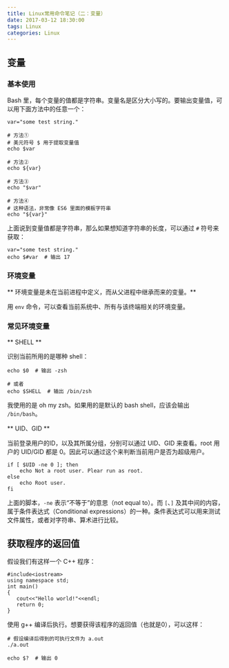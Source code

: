 ```yaml
---
title: Linux常用命令笔记（二：变量）
date: 2017-03-12 18:30:00
tags: Linux
categories: Linux
---
```


## 变量

### 基本使用

Bash 里，每个变量的值都是字符串。变量名是区分大小写的。要输出变量值，可以用下面方法中的任意一个：

```
var="some test string."

# 方法①
# 美元符号 $ 用于提取变量值
echo $var

# 方法②
echo ${var}

# 方法③
echo "$var"

# 方法④
# 这种语法，非常像 ES6 里面的模板字符串
echo "${var}"
```

上面说到变量值都是字符串，那么如果想知道字符串的长度，可以通过 `#` 符号来获取：

```
var="some test string."
echo $#var  # 输出 17
```

### 环境变量

** 环境变量是未在当前进程中定义，而从父进程中继承而来的变量。**

用 `env` 命令，可以查看当前系统中、所有与该终端相关的环境变量。

### 常见环境变量

** SHELL **

识别当前所用的是哪种 shell：

```
echo $0  # 输出 -zsh

# 或者
echo $SHELL  # 输出 /bin/zsh
```

我使用的是 oh my zsh。如果用的是默认的 bash shell，应该会输出 `/bin/bash`。

** UID、GID **

当前登录用户的ID，以及其所属分组，分别可以通过 UID、GID 来查看。root 用户的 UID/GID 都是 0。因此可以通过这个来判断当前用户是否为超级用户。

```
if [ $UID -ne 0 ]; then
    echo Not a root user. Plear run as root.
else
    echo Root user.
fi
```

上面的脚本，`-ne` 表示“不等于”的意思（not equal to）。而 `[`、`]` 及其中间的内容，属于条件表达式（Conditional expressions）的一种。条件表达式可以用来测试文件属性，或者对字符串、算术进行比较。


## 获取程序的返回值

假设我们有这样一个 C++ 程序：

```
#include<iostream>
using namespace std;
int main()
{
   cout<<"Hello world!"<<endl;
   return 0;
}
```

使用 g++ 编译后执行。想要获得该程序的返回值（也就是0），可以这样：

```
# 假设编译后得到的可执行文件为 a.out
./a.out

echo $?  # 输出 0
```

